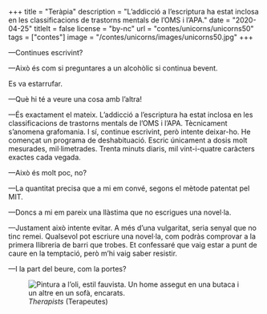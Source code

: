 +++
title = "Teràpia"
description = "L’addicció a l’escriptura ha estat inclosa en les classificacions de trastorns mentals de l’OMS i l’APA."
date = "2020-04-25"
titleIt = false
license = "by-nc"
url = "contes/unicorns/unicorns50"
tags = ["contes"]
image = "/contes/unicorns/images/unicorns50.jpg"
+++

—Continues escrivint?

—Això és com si preguntares a un alcohòlic si continua bevent.

Es va estarrufar.

—Què hi té a veure una cosa amb l’altra!

—És exactament el mateix. L’addicció a l’escriptura ha estat inclosa en les classificacions de trastorns mentals de l’OMS i l’APA. Tècnicament s’anomena grafomania. I sí, continue escrivint, però intente deixar-ho. He començat un programa de deshabituació. Escric únicament a dosis molt mesurades, mil·limetrades. Trenta minuts diaris, mil vint-i-quatre caràcters exactes cada vegada.

—Això és molt poc, no?

—La quantitat precisa que a mi em convé, segons el mètode patentat pel MIT.

—Doncs a mi em pareix una llàstima que no escrigues una novel·la.

—Justament això intente evitar. A més d’una vulgaritat, seria senyal que no tinc remei. Qualsevol pot escriure una novel·la, com podràs comprovar a la primera llibreria de barri que trobes. Et confessaré que vaig estar a punt de caure en la temptació, però m’hi vaig saber resistir.

—I la part del beure, com la portes?

<figure class="illustration"><img src="/contes/unicorns/images/unicorns50.jpg" alt="Pintura a l’oli, estil fauvista. Un home assegut en una butaca i un altre en un sofà, encarats."><figcaption><em>Therapists</em> (Terapeutes)</figcaption></figure>

